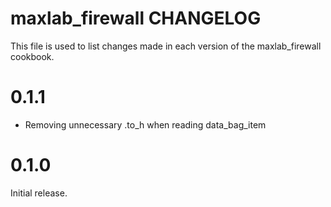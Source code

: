 # maxlab_firewall CHANGELOG

This file is used to list changes made in each version of the maxlab_firewall cookbook.

# 0.1.1

* Removing unnecessary .to_h when reading data_bag_item

# 0.1.0

Initial release.
